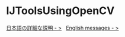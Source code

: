 # IJToolsUsingOpenCV
[日本語の詳細な説明 - >](https://github.com/WAKU-TAKE-A/IJToolsUsingOpenCV/wiki)  
[English messages - >](#eng)  



